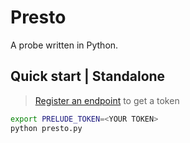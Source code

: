 # Presto

A probe written in Python. 

## Quick start | Standalone

> [Register an endpoint](https://docs.prelude.org/docs/probes#registering-endpoints) to get a token

```bash
export PRELUDE_TOKEN=<YOUR TOKEN>
python presto.py
```
